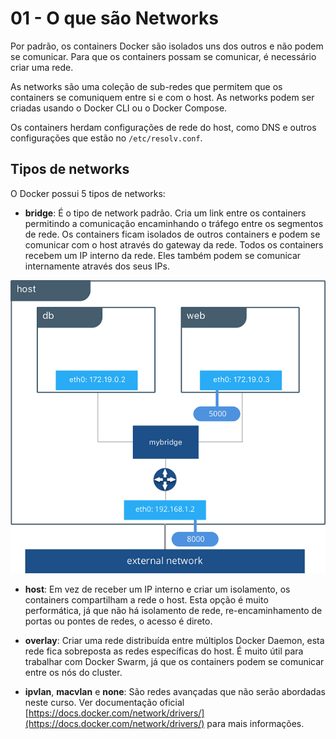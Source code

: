 # 01 - O que são Networks

Por padrão, os containers Docker são isolados uns dos outros e não podem se comunicar. Para que os containers possam se comunicar, é necessário criar uma rede.

As networks são uma coleção de sub-redes que permitem que os containers se comuniquem entre si e com o host. As networks podem ser criadas usando o Docker CLI ou o Docker Compose.

Os containers herdam configurações de rede do host, como DNS e outros configurações que estão no `/etc/resolv.conf`.

## Tipos de networks

O Docker possui 5 tipos de networks:

- **bridge**: É o tipo de network padrão. Cria um link entre os containers permitindo a comunicação encaminhando o tráfego entre os segmentos de rede. Os containers ficam isolados de outros containers e podem se comunicar com o host através do gateway da rede. Todos os containers recebem um IP interno da rede. Eles também podem se comunicar internamente através dos seus IPs.

![bridge](./img/network-bridge.png)

- **host**: Em vez de receber um IP interno e criar um isolamento, os containers compartilham a rede o host. Esta opção é muito performática, já que não há isolamento de rede, re-encaminhamento de portas ou pontes de redes, o acesso é direto.

- **overlay**: Criar uma rede distribuída entre múltiplos Docker Daemon, esta rede fica sobreposta as redes específicas do host. É muito útil para trabalhar com Docker Swarm, já que os containers podem se comunicar entre os nós do cluster.

- **ipvlan**, **macvlan** e **none**: São redes avançadas que não serão abordadas neste curso. Ver documentação oficial [https://docs.docker.com/network/drivers/](https://docs.docker.com/network/drivers/) para mais informações.

